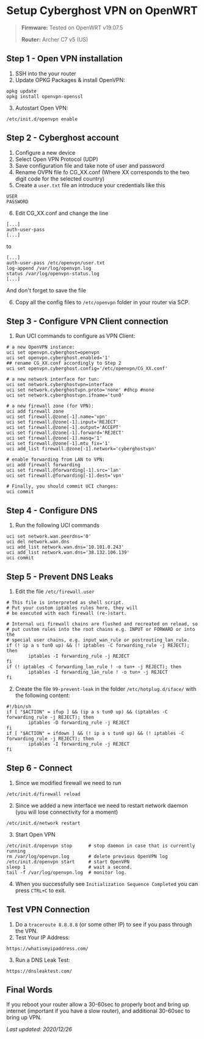 # Setup Cyberghost VPN on OpenWRT
> **Firmware:** Tested on OpenWRT v19.07.5
>
> **Router:** Archer C7 v5 (US)

## Step 1 - Open VPN installation
1. SSH into the your router
2. Update OPKG Packages & install OpenVPN:
```
opkg update
opkg install openvpn-openssl
```
3. Autostart Open VPN:
```
/etc/init.d/openvpn enable
```
## Step 2 - Cyberghost account
1. Configure a new device
2. Select Open VPN Protocol (UDP)
3. Save configuration file and take note of user and password
4. Rename OVPN file fo CG_XX.conf (Where XX corresponds to the two digit code for the selected country)
5. Create a `user.txt` file an introduce your credentials like this
```
USER
PASSWORD
```
6. Edit CG_XX.conf and change the line
```
[...]
auth-user-pass
[...]
```
to
```
[...]
auth-user-pass /etc/openvpn/user.txt
log-append /var/log/openvpn.log
status /var/log/openvpn-status.log
[...]
```
And don't forget to save the file

6. Copy all the config files to `/etc/openvpn` folder in your router via SCP.

## Step 3 - Configure VPN Client connection
1. Run UCI commands to configure as VPN Client:
```
# a new OpenVPN instance:
uci set openvpn.cyberghost=openvpn
uci set openvpn.cyberghost.enabled='1'
## rename CG_XX.conf accordingly to Step 2
uci set openvpn.cyberghost.config='/etc/openvpn/CG_XX.conf'

# a new network interface for tun:
uci set network.cyberghostvpn=interface
uci set network.cyberghostvpn.proto='none' #dhcp #none
uci set network.cyberghostvpn.ifname='tun0'

# a new firewall zone (for VPN):
uci add firewall zone
uci set firewall.@zone[-1].name='vpn'
uci set firewall.@zone[-1].input='REJECT'
uci set firewall.@zone[-1].output='ACCEPT'
uci set firewall.@zone[-1].forward='REJECT'
uci set firewall.@zone[-1].masq='1'
uci set firewall.@zone[-1].mtu_fix='1'
uci add_list firewall.@zone[-1].network='cyberghostvpn'

# enable forwarding from LAN to VPN:
uci add firewall forwarding
uci set firewall.@forwarding[-1].src='lan'
uci set firewall.@forwarding[-1].dest='vpn'

# Finally, you should commit UCI changes:
uci commit
```

## Step 4 - Configure DNS
1. Run the following UCI commands
```
uci set network.wan.peerdns='0'
uci del network.wan.dns
uci add_list network.wan.dns='10.101.0.243'
uci add_list network.wan.dns='38.132.106.139'
uci commit
```

## Step 5 - Prevent DNS Leaks
1. Edit the file `/etc/firewall.user`
```
# This file is interpreted as shell script.
# Put your custom iptables rules here, they will
# be executed with each firewall (re-)start.

# Internal uci firewall chains are flushed and recreated on reload, so
# put custom rules into the root chains e.g. INPUT or FORWARD or into the
# special user chains, e.g. input_wan_rule or postrouting_lan_rule.
if (! ip a s tun0 up) && (! iptables -C forwarding_rule -j REJECT); then
        iptables -I forwarding_rule -j REJECT
fi
if (! iptables -C forwarding_lan_rule ! -o tun+ -j REJECT); then
        iptables -I forwarding_lan_rule ! -o tun+ -j REJECT
fi
```
2. Create the file `99-prevent-leak` in the folder `/etc/hotplug.d/iface/` with the following content:
```
#!/bin/sh
if [ "$ACTION" = ifup ] && (ip a s tun0 up) && (iptables -C forwarding_rule -j REJECT); then
        iptables -D forwarding_rule -j REJECT
fi
if [ "$ACTION" = ifdown ] && (! ip a s tun0 up) && (! iptables -C forwarding_rule -j REJECT); then
        iptables -I forwarding_rule -j REJECT
fi
```

## Step 6 - Connect
1. Since we modified firewall we need to run
```
/etc/init.d/firewall reload
```
2. Since we added a new interface we need to restart network daemon (you will lose connectivity for a moment)
```
/etc/init.d/network restart
```
3. Start Open VPN
```
/etc/init.d/openvpn stop      # stop daemon in case that is currently running
rm /var/log/openvpn.log       # delete previous OpenVPN log
/etc/init.d/openvpn start     # start OpenVPN
sleep 1                       # wait a second.
tail -f /var/log/openvpn.log  # monitor log.
```
4. When you successfully see `Initialization Sequence Completed` you can press `CTRL+C` to exit.

## Test VPN Connection
1. Do a `traceroute 8.8.8.8` (or some other IP) to see if you pass through the VPN.
2. Test Your IP Address:
```
https://whatismyipaddress.com/
```
3. Run a DNS Leak Test:
```
https://dnsleaktest.com/
```
## Final Words
If you reboot your router allow a 30-60sec to properly boot and bring up internet (important if you have a slow router), and additional 30-60sec to bring up VPN.

*Last updated: 2020/12/26*
